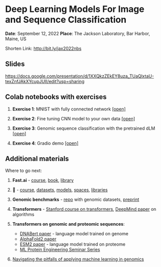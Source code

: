 # Deep Learning Models For Image and Sequence Classification

**Date**: September 12, 2022
**Place**: The Jackson Laboratory, Bar Harbor, Maine, US 

Shorten Link: http://bit.ly/jax2022nbs

## Slides
https://docs.google.com/presentation/d/1XXQkzZEkEY8uza_TUaQlxtaU-texZnfJAkXYcupJUII/edit?usp=sharing

## Colab notebooks with exercises

1. **Exercise 1**: MNIST with fully connected network [[open]](https://colab.research.google.com/github/simecek/2022-09-12-deep-learning/blob/main/notebooks/01_MNIST_Dense_layers.ipynb)

2. **Exercise 2**: Fine tuning CNN model to your own data [[open]](https://colab.research.google.com/github/simecek/2022-09-12-deep-learning/blob/main/notebooks/02_Fine_tuning_CNN_model_to_your_own_data.ipynb)

3. **Exercise 3**: Genomic sequence classification with the pretrained dLM [[open]](https://colab.research.google.com/github/simecek/2022-09-12-deep-learning/blob/main/notebooks/03_Genomic_sequence_classification_with_pretrained_dLM.ipynb)

4. **Exercise 4**: Gradio demo [[open]](https://colab.research.google.com/github/simecek/2022-09-12-deep-learning/blob/main/notebooks/04_Gradio_app_and_HF_spaces.ipynb)

## Additional materials

Where to go next:

1. **Fast.ai** - [course](https://course.fast.ai/), [book](https://github.com/fastai/fastbook), [library](https://docs.fast.ai/)

2. 🤗 - [course](https://huggingface.co/course/chapter1/1), [datasets](https://huggingface.co/datasets), [models](https://huggingface.co/models), [spaces](https://huggingface.co/spaces), [libraries](https://huggingface.co/docs)

3. **Genomic benchmarks** - [repo](https://github.com/ML-Bioinfo-CEITEC/genomic_benchmarks) with genomic datasets, [preprint](https://www.biorxiv.org/content/10.1101/2022.06.08.495248v1.full)

4. **Transformers** - [Stanford course on transformers](https://www.youtube.com/watch?v=P127jhj-8-Y), [DeepMind paper](https://arxiv.org/abs/2207.09238) on algorithms

5. **Transformers on genomic and proteomic sequences**:
    - [DNABert paper](https://www.biorxiv.org/content/10.1101/2020.09.17.301879v1) - language model trained on genome
    - [AlphaFold2 paper](https://www.nature.com/articles/s42003-022-03269-0)
    - [ESM2 paper](https://www.biorxiv.org/content/10.1101/2022.07.20.500902v1) - language model trained on proteome
    - [ML Protein Engineering Seminar Series](https://www.ml4proteinengineering.com/schedule)

6. [Navigating the pitfalls of applying machine learning in genomics](https://www.nature.com/articles/s41576-021-00434-9)
